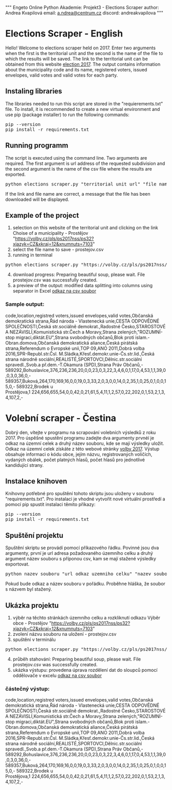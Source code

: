 """ 
Engeto Online Python Akademie: Projekt3 - Elections Scraper 
author: Andrea Kvapilová 
email: a.ndrea@centrum.cz 
discord: andreakvapilova 
"""

# Elections Scraper - English
Hello! Welcome to elections scraper held on 2017.
Enter two arguments when the first is the territorial unit and the second
is the name of the file to which the results will be saved.
The link to the territorial unit can be obtained from this website [election 2017](https://www.volby.cz/pls/ps2017nss/ps3?xjazyk=EN).
The output contains information about the municipality code and its name, registered voters, issued envelopes, valid votes and valid votes for each party.

## Instaling libraries
The libraries needed to run this script are stored in the "requierements.txt" file.
To install, it is recommended to create a new virtual environment and use pip (package installer) to run the following commands:
<pre>
pip --version
pip install -r requirements.txt
</pre>

## Running programm
The script is executed using the command line. Two arguments are required. The first argument is url address of the requested subdivision and the second argument is the name of the csv file where the results are exported. 
<pre>
python elections_scraper.py "territorial unit url" "file name with result"
</pre>  
If the link and file name are correct, a message that the file has been downloaded will be displayed.


## Example of the project
1. selection on this website of the territorial unit and clicking on the link Choise of a municipality - Prostějov "https://volby.cz/pls/ps2017nss/ps32?xjazyk=CZ&xkraj=12&xnumnuts=7103"
2. select the file name to save - prostejov.csv
3. running in terminal
<pre>
python elections_scraper.py "https://volby.cz/pls/ps2017nss/ps32?xjazyk=CZ&xkraj=12&xnumnuts=7103" "prostejov.csv"
</pre>
4. download progress: Preparing beautiful soup, please wait. File prostejov.csv was successfully created.
5. a preview of the output: modified data splitting into columns using separator in Excel [odkaz na csv soubor](/prostejov.csv)

### Sample output:
code,location,registred voters,issued envelopes,valid votes,Občanská demokratická strana,Řád národa - Vlastenecká unie,CESTA ODPOVĚDNÉ SPOLEČNOSTI,Česká str.sociálně demokrat.,Radostné Česko,STAROSTOVÉ A NEZÁVISLÍ,Komunistická str.Čech a Moravy,Strana zelených,"ROZUMNÍ-stop migraci,diktát.EU",Strana svobodných občanů,Blok proti islam.-Obran.domova,Občanská demokratická aliance,Česká pirátská strana,Referendum o Evropské unii,TOP 09,ANO 2011,Dobrá volba 2016,SPR-Republ.str.Čsl. M.Sládka,Křesť.demokr.unie-Čs.str.lid.,Česká strana národně sociální,REALISTÉ,SPORTOVCI,Dělnic.str.sociální spravedl.,Svob.a př.dem.-T.Okamura (SPD),Strana Práv Občanů,-
589292,Bohuslavice,376,236,236,20,0,0,23,0,3,22,3,4,6,0,1,17,0,4,53,1,1,39,0,0,3,0,36,0,-
589357,Buková,264,170,169,16,0,0,19,0,3,33,2,0,3,0,0,14,0,2,35,1,0,25,0,1,0,0,15,0,-
589322,Brodek u Prostějova,1 224,656,655,54,0,0,42,0,21,61,5,4,11,1,2,57,0,22,202,0,1,53,2,1,3,4,107,2,-

# Volební scraper - Čestina
Dobrý den, vítejte v programu na scrapování volebních výsledků z roku 2017. 
Pro úspěšné spustění programu zadejte dva argumenty prvnéí je odkaz na územní celek a druhý název souboru, kde se mají výsledky uložit.
Odkaz na územní celek získáte z této webové stránky [volby 2017](https://www.volby.cz/pls/ps2017nss/ps3?xjazyk=CZ).
Výstup obsahuje informaci o kódu obce, jejím názvu, registrovaných voličích, vydaných obálek, počet platných hlasů, počet hlasů pro jednotlivé kandidující strany. 

## Instalace knihoven
Knihovny potřebné pro spuštění tohoto skriptu jsou uloženy v souboru "requirements.txt".
Pro instalaci je vhodné vytvořit nové virtuální prostředí a pomocí pip spustit instalaci těmito příkazy:
<pre>
pip --version
pip install -r requirements.txt
</pre>

## Spuštění projektu
Spuštění skriptu se provádí pomocí příkazového řádku. Povinné jsou dva argumenty, první je url adresa požadovaného územního celku a druhý argument název souboru s příponou csv, kam se mají stažené výsledky exportovat.
<pre>
python nazev_souboru "url odkaz uzemniho celku" "nazev_souboru_s_vysledky"
</pre>
Pokud bude odkaz a název souboru v pořádku. Proběhne hláška, že soubor s názvem byl stažený.

## Ukázka projektu
1. výběr na těchto stránkách územního celku a rozkliknutí odkazu Výběr obce - Prostějov "https://volby.cz/pls/ps2017nss/ps32?xjazyk=CZ&xkraj=12&xnumnuts=7103" 
2. zvolení názvu souboru na uložení - prostejov.csv
3. spuštění v terminálu 
<pre>
python elections_scraper.py "https://volby.cz/pls/ps2017nss/ps32?xjazyk=CZ&xkraj=12&xnumnuts=7103" "prostejov.csv"
</pre>
4. průběh stahování: Preparing beautiful soup, please wait. File prostejov.csv was successfully created.
5. ukázka výstupu: provedena úprava rozdělení dat do sloupců pomocí oddělovače v excelu [odkaz na csv soubor](/prostejov.csv)

### částečný výstup:
code,location,registred voters,issued envelopes,valid votes,Občanská demokratická strana,Řád národa - Vlastenecká unie,CESTA ODPOVĚDNÉ SPOLEČNOSTI,Česká str.sociálně demokrat.,Radostné Česko,STAROSTOVÉ A NEZÁVISLÍ,Komunistická str.Čech a Moravy,Strana zelených,"ROZUMNÍ-stop migraci,diktát.EU",Strana svobodných občanů,Blok proti islam.-Obran.domova,Občanská demokratická aliance,Česká pirátská strana,Referendum o Evropské unii,TOP 09,ANO 2011,Dobrá volba 2016,SPR-Republ.str.Čsl. M.Sládka,Křesť.demokr.unie-Čs.str.lid.,Česká strana národně sociální,REALISTÉ,SPORTOVCI,Dělnic.str.sociální spravedl.,Svob.a př.dem.-T.Okamura (SPD),Strana Práv Občanů,-
589292,Bohuslavice,376,236,236,20,0,0,23,0,3,22,3,4,6,0,1,17,0,4,53,1,1,39,0,0,3,0,36,0,-
589357,Buková,264,170,169,16,0,0,19,0,3,33,2,0,3,0,0,14,0,2,35,1,0,25,0,1,0,0,15,0,-
589322,Brodek u Prostějova,1 224,656,655,54,0,0,42,0,21,61,5,4,11,1,2,57,0,22,202,0,1,53,2,1,3,4,107,2,-
